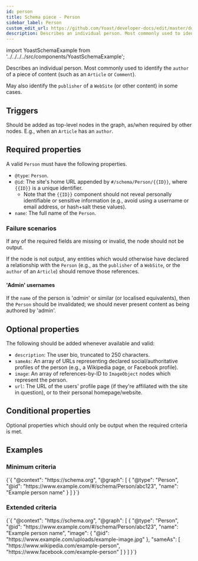 ```yaml
---
id: person
title: Schema piece - Person
sidebar_label: Person
custom_edit_url: https://github.com/Yoast/developer-docs/edit/master/docs/features/schema/pieces/person.md
description: Describes an individual person. Most commonly used to identify the 'author' of a piece of content.
---
```

import YoastSchemaExample from '../../../../src/components/YoastSchemaExample';

Describes an individual person. Most commonly used to identify the `author` of a piece of content (such as an `Article` or `Comment`).

May also identify the `publisher` of a `WebSite` (or other content) in some cases.

## Triggers
Should be added as top-level nodes in the graph, as/when required by other nodes. E.g., when an `Article` has an `author`.

## Required properties
A valid `Person` must have the following properties.

* `@type`: `Person`.
* `@id`: The site's home URL appended by `#/schema/Person/{{ID}}`, where `{{ID}}` is a unique identifier.
  * Note that the `{{ID}}` component should not reveal personally identifiable or sensitive information (e.g., avoid using a username or email address, or hash+salt these values).
* `name`: The full name of the `Person`.

### Failure scenarios
If any of the required fields are missing or invalid, the node should not be output.

If the node is not output, any entities which would otherwise have declared a relationship with the `Person` (e.g., as the `publisher` of a `WebSite`, or the `author` of an `Article`) should remove those references.

#### 'Admin' usernames
If the `name` of the person is '*admin*' or similar (or localised equivalents), then the `Person` should be invalidated; we should never present content as being authored by 'admin'.

## Optional properties
The following should be added whenever available and valid:

* `description`: The user bio, truncated to 250 characters.
* `sameAs`: An array of URLs representing declared social/authoritative profiles of the person (e.g., a Wikipedia page, or Facebook profile).
* `image`: An array of references-by-ID to `ImageObject` nodes which represent the person.
* `url`: The URL of the users' profile page (if they're affiliated with the site in question), or to their personal homepage/website.

## Conditional properties
Optional properties which should only be output when the required criteria is met.

## Examples

### Minimum criteria

<YoastSchemaExample>
{`{
      "@context": "https://schema.org",
      "@graph": [
          {
              "@type": "Person",
              "@id": "https://www.example.com/#/schema/Person/abc123",
              "name": "Example person name"
          }
      ]
  }`}
</YoastSchemaExample>

### Extended criteria

<YoastSchemaExample>
{`{
      "@context": "https://schema.org",
      "@graph": [
          {
              "@type": "Person",
              "@id": "https://www.example.com/#/schema/Person/abc123",
              "name": "Example person name",
              "image": {
                  "@id": "https://www.example.com/uploads/example-image.jpg"
              },
              "sameAs": [
                  "https://www.wikipedia.com/example-person",
                  "https://www.facebook.com/example-person"
              ]
          }
      ]
  }`}
</YoastSchemaExample>
